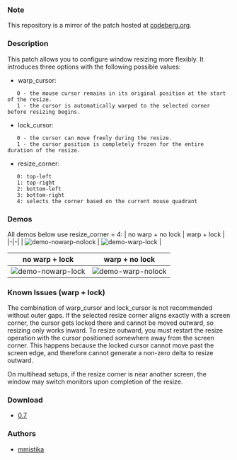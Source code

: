 ### Note
This repository is a mirror of the patch hosted at [codeberg.org](https://codeberg.org/dwl/dwl-patches/src/branch/main/patches/better-resize).

### Description
This patch allows you to configure window resizing more flexibly.
It introduces three options with the following possible values:

- warp_cursor:
```
   0 - the mouse cursor remains in its original position at the start of the resize.
   1 - the cursor is automatically warped to the selected corner before resizing begins.
```

- lock_cursor:
```
   0 - the cursor can move freely during the resize.
   1 - the cursor position is completely frozen for the entire duration of the resize.
```

- resize_corner:
```
   0: top-left
   1: top-right
   2: bottom-left
   3: bottom-right
   4: selects the corner based on the current mouse quadrant
```

### Demos
All demos below use resize_corner = 4:
| no warp + no lock | warp + lock |
|-|-|
| ![demo-nowarp-nolock](https://github.com/mmistika/dwl-better-resize/blob/main/demo/demo-nowarp-nolock.gif?raw=true) | ![demo-warp-lock](https://github.com/mmistika/dwl-better-resize/blob/main/demo/demo-warp-lock.gif?raw=true) |

| no warp + lock | warp + no lock |
|-|-|
| ![demo-nowarp-lock](https://github.com/mmistika/dwl-better-resize/blob/main/demo/demo-nowarp-lock.gif?raw=true) | ![demo-warp-nolock](https://github.com/mmistika/dwl-better-resize/blob/main/demo/demo-warp-nolock.gif?raw=true) |

### Known Issues (warp + lock)
The combination of warp_cursor and lock_cursor is not recommended without outer gaps.
If the selected resize corner aligns exactly with a screen corner, the cursor gets locked there and cannot be moved outward, so resizing only works inward.
To resize outward, you must restart the resize operation with the cursor positioned somewhere away from the screen corner.
This happens because the locked cursor cannot move past the screen edge, and therefore cannot generate a non-zero delta to resize outward.

On multihead setups, if the resize corner is near another screen, the window may switch monitors upon completion of the resize.

### Download
- [0.7](https://raw.githubusercontent.com/mmistika/dwl-better-resize/refs/heads/main/better-resize-0.7.patch)

### Authors
- [mmistika](https://github.com/mmistika)
